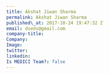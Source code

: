 ```yaml
---
title: Akshat Jiwan Sharma
permalink: Akshat Jiwan Sharma
published\_at: 2017-10-24 19:47:32 Z
email: dseds@gmail.com
company-title: 
Company: 
Image: 
twitter: 
linkedin: 
Is MEDICI Team?: false
---
```


